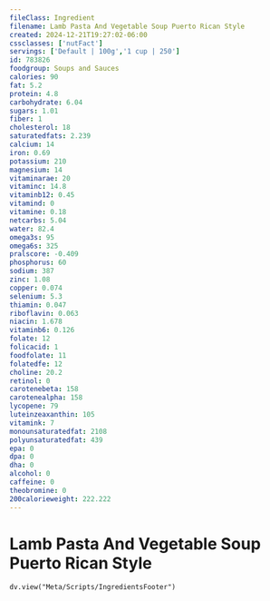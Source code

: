 ```yaml
---
fileClass: Ingredient
filename: Lamb Pasta And Vegetable Soup Puerto Rican Style
created: 2024-12-21T19:27:02-06:00
cssclasses: ['nutFact']
servings: ['Default | 100g','1 cup | 250']
id: 783826
foodgroup: Soups and Sauces
calories: 90
fat: 5.2
protein: 4.8
carbohydrate: 6.04
sugars: 1.01
fiber: 1
cholesterol: 18
saturatedfats: 2.239
calcium: 14
iron: 0.69
potassium: 210
magnesium: 14
vitaminarae: 20
vitaminc: 14.8
vitaminb12: 0.45
vitamind: 0
vitamine: 0.18
netcarbs: 5.04
water: 82.4
omega3s: 95
omega6s: 325
pralscore: -0.409
phosphorus: 60
sodium: 387
zinc: 1.08
copper: 0.074
selenium: 5.3
thiamin: 0.047
riboflavin: 0.063
niacin: 1.678
vitaminb6: 0.126
folate: 12
folicacid: 1
foodfolate: 11
folatedfe: 12
choline: 20.2
retinol: 0
carotenebeta: 158
carotenealpha: 158
lycopene: 79
luteinzeaxanthin: 105
vitamink: 7
monounsaturatedfat: 2108
polyunsaturatedfat: 439
epa: 0
dpa: 0
dha: 0
alcohol: 0
caffeine: 0
theobromine: 0
200calorieweight: 222.222
---
```


# Lamb Pasta And Vegetable Soup Puerto Rican Style

```dataviewjs
dv.view("Meta/Scripts/IngredientsFooter")
```